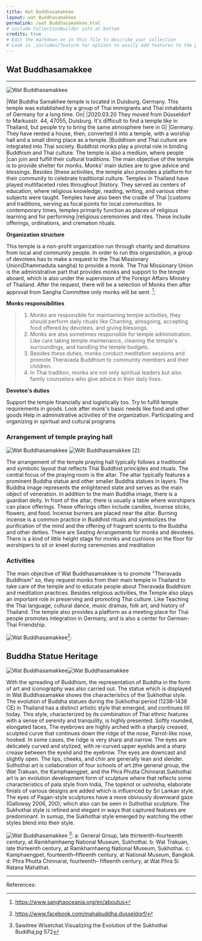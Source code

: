 ```yaml
---
title: Wat Buddhasamakkee
layout: wat Buddhasamakkee
permalink: /wat Buddhasamakkee.html
# include CollectionBuilder info at bottom
credits: true
# Edit the markdown on in this file to describe your collection
# Look in _includes/feature for options to easily add features to the page
---
```

## Wat Buddhasamakkee
-----------------------
![Wat Buddhasamakkee](https://raw.githubusercontent.com/Din977/projectstatue/main/objects/coverbanner.jpg)



|Wat Buddha Samakhee temple is located in Duisburg, Germany. This temple was established by a group of Thai immigrants and Thai inhabitants of Germany for a long time. On| |2020.03.20 They moved from Düsseldorf to Markusstr. 44, 47055, Duisburg. It's difficult to find a temple like  in Thailand, but people try to bring the same atmosphere here in G|
|Germany. They have rented a house, then, converted it into a temple, with a worship hall and a small dining place as a temple.
|Buddhism and Thai culture are integrated into Thai society. Buddhist monks play a pivotal role in binding Buddhism and Thai culture. The temple is also a medium, where people |can join and fulfill their cultural traditions. The main objective of the temple is to provide shelter for monks. Monks' main duties are to give advice and blessings. Besides |these activities, the temple also provides a platform for their community to celebrate traditional culture. Temples in Thailand have played multifaceted roles throughout |history. They served as centers of education, where religious knowledge, reading, writing, and various other subjects were taught. Temples have also been the cradle of Thai |customs and traditions, serving as focal points for local communities. In contemporary times, temples primarily function as places of religious learning and for performing |religious ceremonies and rites. These include offerings, ordinations, and cremation rituals.

**Organization structure**

This temple is a non-profit organization run through charity and donations from local and community people. In order to run this organization, a group of devotees has to make a request to the Thai Missionary  Union(Dhammaduta sangha) to provide a monk. The Thai Missionary Union is the administrative part that provides monks and support to the temple aboard, which is also under the supervision of the Foreign Affairs Ministry of Thailand. After the request, there will be a selection of Monks then after approval from Sangha Committee only monks will be sent. [^1]:

**Monks responsibilities**

>1. Monks are responsible for maintaining temple activities, they should perform daily rituals like Chanting, almsgoing, accepting food offered by devotees, and giving blessings.
>2. Monks are also sometimes responsible for temple administration. Like care taking temple maintenance, cleaning the temple's surroundings, and handling the temple budgets.
>3. Besides these duties, monks conduct meditation sessions and promote Theravada Buddhism to community members and their children.
>4. In Thai tradition, monks are not only spiritual leaders but also family counselors who give advice in their daily lives.



**Devotee's duties**

Support the temple financially and logistically too. Try to fulfill temple requirements in goods.
 Look after monk's basic needs like food and other goods
Help in administrative activities of the organization.
Participating and organizing in spiritual and cultural programs




### Arrangement of temple praying hall
![Wat Buddhasamakkee](https://raw.githubusercontent.com/Din977/projectstatue/main/objects/seat.jpg)
![WAt Buddhasamakkee](https://raw.githubusercontent.com/Din977/projectstatue/main/objects/arrangement.jpg)  [2]:

The arrangement of the temple praying hall typically follows a traditional and symbolic layout that reflects Thai Buddhist principles and rituals. The central focus of the praying room is the altar. The altar typically features a prominent Buddha statue and other smaller Buddha statues in layers. The Buddha image represents the enlightened state and serves as the main object of veneration. In addition to the main Buddha image, there is a guardian deity. In front of the altar, there is usually a table where worshipers can place offerings. These offerings often include candles, incense sticks, flowers, and food. Incense burners are placed near the altar. Burning incense is a common practice in Buddhist rituals and symbolizes the purification of the mind and the offering of fragrant scents to the Buddha and other deities. There are Seating Arrangements for monks and devotees. There is a kind of little height stage for monks and cushions on the floor for worshipers to sit or kneel during ceremonies and meditation






### Activities

The main objective of Wat Buddhasamakkee is to promote "Theravada Buddhism" so, they request monks from their main temple in Thailand to take care of the temple and to educate people about Theravada Buddhism and meditation practices.
Besides religious activities, the Temple also plays an important role in preserving and promoting Thai culture. Like Teaching the Thai language, cultural dance, music dramas, folk art, and history of Thailand.
The temple also provides a platform as a meeting place for Thai people promotes integration in Germany, and is also a center for German-Thai Friendship.

![Wat Buddhasamakkee](https://raw.githubusercontent.com/Din977/projectstatue/main/objects/Activities.jpg)[^4]:

















## Buddha Statue Heritage
![Wat Buddhasamakkee](https://raw.githubusercontent.com/Din977/projectstatue/main/objects/statues.jpg)![Wat Buddhasamakkee](https://raw.githubusercontent.com/Din977/projectstatue/main/objects/statues1.JPG)



With the spreading of Buddhism, the representation of Buddha in the form of art and iconography was also carried out. The statue which is displayed in Wat Buddhasamakke shows the characteristics of the Sukhothai style. The evolution of Buddha statues during the Sukhothai period (1238–1438 CE) in Thailand has a distinct artistic style that emerged, and continues till today. This style, characterized by its combination of Thai ethnic features with a sense of  serenity and tranquility, is highly presented. 
Softly rounded, elongated faces,
The eyebrows are highly arched with a sharply creased, sculpted curve that continues down the ridge of the nose,
 Parrot-like nose, hooked. In some cases, the ridge is very sharp and narrow.
The eyes are delicately curved and stylized, with re-curved upper eyelids and a sharp crease between the eyelid and the eyebrow. The eyes are downcast and slightly open.
The lips, cheeks, and chin are generally lean and slender.
Suthothai art is collaboration of four schools of art.(the general group, the Wat Trakuan, the Kamphaengpet, and the Phra Phutta Chinnarat.Sukhothai art is an evolution development form of sculpture where that reflects some characteristics of pala style from India, The topknot or ushnisha, elaborate finials of various designs are added which is influenced by Sri Lankan style. The eyes of Pagan-style sculptures have a more obviously downward gaze (Galloway 2006, 200); which also can be seen in Suthothai sculpture. The Sukhothai style is refined and elegant in ways that captured features are predominant. In sumup, the Sukhothai style emerged by watching the other styles blend into their style.

![Wat Buddhasamakkee](https://raw.githubusercontent.com/Din977/projectstatue/main/objects/sukhothai.jpg) [^5]:
a: General Group, late thirteenth–fourteenth century, at Ramkhamhaeng National Museum, Sukhothai. b: Wat Trakuan, late thirteenth century, at Ramkhamhaeng National Museum, Sukhothai. c: Kamphaengpet, fourteenth–fifteenth century, at National Museum, Bangkok. d: Phra Phutta Chinnarat, fourteenth– fifteenth century, at Wat Phra Si Ratana Mahathat.

--------------------------------------------------------------------------------------------------------------------------------------------------------------
References:

[^1]: https://www.sanghaoceania.org/en/aboutus

[^2]:https://www.facebook.com/mahabuddha.dusseldorf/

[^3]:https://www.facebook.com/mahabuddha.dusseldorf/

[^4]:https://www.facebook.com/mahabuddha.dusseldorf/

[^5]:Sawitree Wisetchat.Visualizing the Evolution of the Sukhothai Buddha,pg 572



